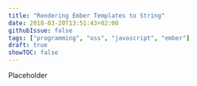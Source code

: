 ```yaml
---
title: "Rendering Ember Templates to String"
date: 2018-03-20T13:51:43+02:00
githubIssue: false
tags: ["programming", "oss", "javascript", "ember"]
draft: true
showTOC: false
---
```


Placeholder
